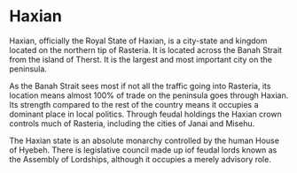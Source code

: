 # Haxian


Haxian, officially the Royal State of Haxian, is a city-state and kingdom located on the northern tip of Rasteria. It is located across the Banah Strait from the island of Therst. It is the largest and most important city on the peninsula. 


As the Banah Strait sees most if not all the traffic going into Rasteria, its location means almost 100% of trade on the peninsula goes through Haxian. Its strength compared to the rest of the country means it occupies a dominant place in local politics. Through feudal holdings the Haxian crown controls 
much of Rasteria, including the cities of Janai and Misehu.


The Haxian state is an absolute monarchy controlled by the human House of Hyebeh. There is legislative council made up iof feudal lords known as the Assembly of Lordships, although it occupies a merely advisory role.